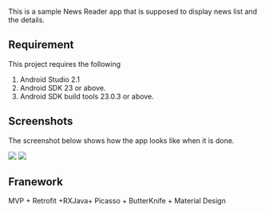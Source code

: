 This is a sample News Reader app that is supposed to display news list and the details.

## Requirement
This project requires the following

1. Android Studio 2.1
2. Android SDK 23 or above.
3. Android SDK build tools 23.0.3 or above.

## Screenshots
The screenshot below shows how the app looks like when it is done.

![](http://i.imgur.com/GgEP7FM.jpg)
![](http://i.imgur.com/yAtzntJ.jpg)


## Franework
MVP + Retrofit +RXJava+ Picasso + ButterKnife + Material Design

